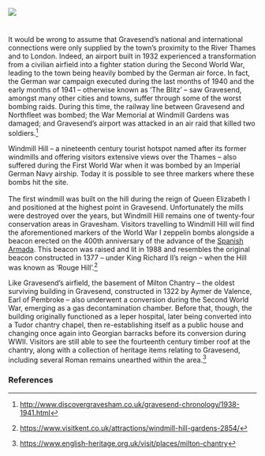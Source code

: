 <a href="https://www.kent-maps.online"><img src="https://www.kent-maps.online/juncture/ve-button.png"></a>
<param ve-config title="Gravesend" author="Hayley Smith" layout="vtl" banner="https://raw.githubusercontent.com/kent-map/images/main/banners/19c.jpg">

<param ve-entity eid="Q375314" aliases="Folkestone">

#

It would be wrong to assume that Gravesend’s national and international connections were only supplied by the town’s proximity to the River Thames and to London. Indeed, an airport built in 1932 experienced a transformation from a civilian airfield into a fighter station during the Second World War, leading to the town being heavily bombed by the German air force. In fact, the German war campaign executed during the last months of 1940 and the early months of 1941 – otherwise known as ‘The Blitz’ – saw Gravesend, amongst many other cities and towns, suffer through some of the worst bombing raids.  During this time, the railway line between Gravesend and Northfleet was bombed; the War Memorial at Windmill Gardens was damaged; and Gravesend’s airport was attacked in an air raid that killed two soldiers.[^ref1]   
<param ve-image url="https://stor.artstor.org/stor/44f84728-2548-48bc-9a14-67c47b94b6ef" label="From Mansfield's A History of Gravesend in the County of Kent, 1922" attribution="Photo by Astrid Stilma. By permission of Patrick Marrin">
<param ve-image url="https://upload.wikimedia.org/wikipedia/commons/e/eb/Gravesendmap_1946.jpg" label="Gravesend, 1946" attribution="OS, Public domain, via Wikimedia Commons">

Windmill Hill – a nineteenth century tourist hotspot named after its former windmills and offering visitors extensive views over the Thames – also suffered during the First World War when it was bombed by an Imperial German Navy airship. Today it is possible to see three markers where these bombs hit the site. 
<br><br>
The first windmill was built on the hill during the reign of Queen Elizabeth I and positioned at the highest point in Gravesend. Unfortunately the mills were destroyed over the years, but Windmill Hill remains one of twenty-four conservation areas in Gravesham. Visitors travelling to Windmill Hill will find the aforementioned markers of the World War I zeppelin bombs alongside a beacon erected on the 400th anniversary of the advance of the [Spanish Armada](/16c/16c-spanish-armada). This beacon was raised and lit in 1988 and resembles the original beacon constructed in 1377 – under King Richard II’s reign – when the Hill was known as ‘Rouge Hill’.[^ref2]  
<param ve-image url="https://upload.wikimedia.org/wikipedia/commons/0/0e/View_from_Windmill_Hill%2C_Gravesend_-_geograph.org.uk_-_1319868.jpg" label="View from Windmill Hill, Gravesend" attribution="Julia MG" license="CC BY-SA 2.0">

Like Gravesend’s airfield, the basement of Milton Chantry – the oldest surviving building in Gravesend, constructed in 1322 by Aymer de Valence, Earl of Pembroke – also underwent a conversion during the Second World War, emerging as a gas decontamination chamber. Before that, though, the building originally functioned as a leper hospital, later being converted into a Tudor chantry chapel, then re-establishing itself as a public house and changing once again into Georgian barracks before its conversion during WWII. Visitors are still able to see the fourteenth century timber roof at the chantry, along with a collection of heritage items relating to Gravesend, including several Roman remains unearthed within the area.[^ref3]  
<param ve-image url="https://upload.wikimedia.org/wikipedia/commons/6/6c/Milton_Chantry.jpg" label="Milton Chantry" attribution="Agw19666, via Wikimedia Commons" license="CC BY-SA 3.0">

### References

[^ref1]: http://www.discovergravesham.co.uk/gravesend-chronology/1938-1941.html 
[^ref2]: https://www.visitkent.co.uk/attractions/windmill-hill-gardens-2854/ 
[^ref3]: https://www.english-heritage.org.uk/visit/places/milton-chantry
